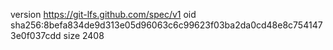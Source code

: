 version https://git-lfs.github.com/spec/v1
oid sha256:8befa834de9d313e05d96063c6c99623f03ba2da0cd48e8c7541473e0f037cdd
size 2408
